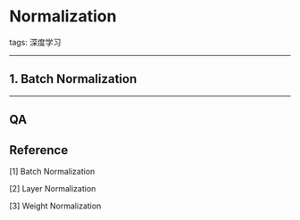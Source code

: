 # Normalization

tags: 深度学习

---



## 1. Batch Normalization







---

## QA







## Reference

[1] Batch Normalization

[2] Layer Normalization

[3] Weight Normalization